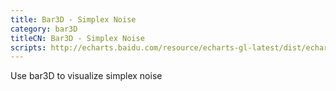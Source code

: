 ```yaml
---
title: Bar3D - Simplex Noise
category: bar3D
titleCN: Bar3D - Simplex Noise
scripts: http://echarts.baidu.com/resource/echarts-gl-latest/dist/echarts-gl.min.js,https://rawgit.com/jwagner/simplex-noise.js/master/simplex-noise.js
---
```

Use bar3D to visualize simplex noise
